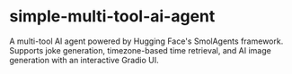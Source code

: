 # simple-multi-tool-ai-agent
A multi-tool AI agent powered by Hugging Face's SmolAgents framework. Supports joke generation, timezone-based time retrieval, and AI image generation with an interactive Gradio UI.
